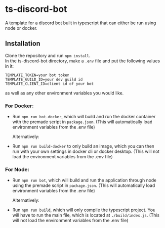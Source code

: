 # ts-discord-bot
A template for a discord bot built in typescript that can either be run using node or docker.

## Installation
Clone the repository and run ```npm install```.<br>
In the ts-discord-bot directory, make a ```.env``` file and put the following values in it:
```
TEMPLATE_TOKEN=your bot token
TEMPLATE_GUILD_ID=your dev guild id
TEMPLATE_CLIENT_ID=client id of your bot
```
as well as any other environment variables you would like.

### For Docker:
- Run ```npm run bot-docker```, which will build and run the docker container with the premade script in ```package.json```. (This will automatically load environment variables from the .env file)

    Alternatively:

- Run ```npm run build-docker``` to only build an image, which you can then run with your own settings in docker cli or docker desktop. (This will not load the environment variables from the .env file)

### For Node:
- Run ```npm run bot```, which will build and run the application through node using the premade script in ```package.json```. (This will automatically load environment variables from the .env file)

    Alternatively: 

- Run ```npm run build```, which will only compile the typescript project. You will have to run the main file, which is located at ```./build/index.js```. (This will not load the environment variables from the .env file)

